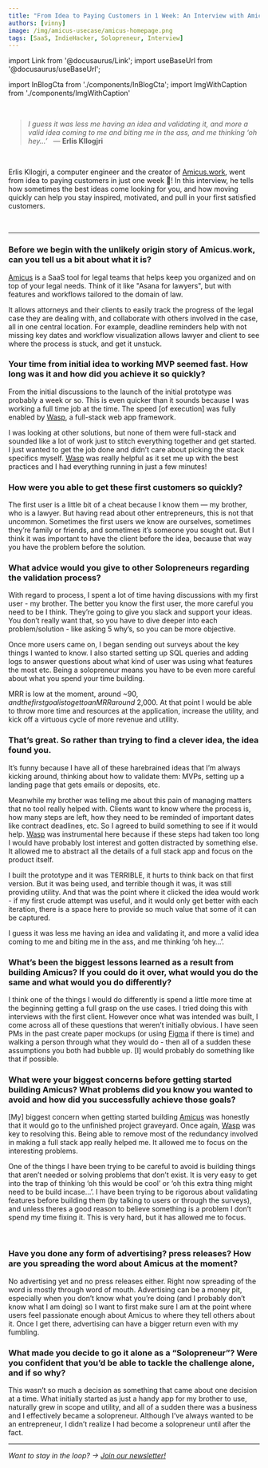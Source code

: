 ```yaml
---
title: "From Idea to Paying Customers in 1 Week: An Interview with Amicus.work"
authors: [vinny]
image: /img/amicus-usecase/amicus-homepage.png
tags: [SaaS, IndieHacker, Solopreneur, Interview]
---
```


import Link from '@docusaurus/Link';
import useBaseUrl from '@docusaurus/useBaseUrl';

import InBlogCta from './components/InBlogCta';
import ImgWithCaption from './components/ImgWithCaption'

<br/>

> *I guess it was less me having an idea and validating it, and more a valid idea coming to me and biting me in the ass, and me thinking ‘oh hey…’* 
> &nbsp; — **Erlis Kllogjri**

<br/>

Erlis Kllogjri, a computer engineer and the creator of [Amicus.work](https://amicus.work), went from idea to paying customers in just one week 🤯! In this interview, he tells how sometimes the best ideas come looking for you, and how moving quickly can help you stay inspired, motivated, and pull in your first satisfied customers.

<br/>
<ImgWithCaption
    alt="Amicus Homepage"
    source="/img/amicus-usecase/amicus-homepage.png"
    width="500px"
/>

<!--truncate-->

<hr/>

### Before we begin with the unlikely origin story of Amicus.work, can you tell us a bit about what it is?

[Amicus](https://amicus.work) is a SaaS tool for legal teams that helps keep you organized and on top of your legal needs. Think of it like "Asana for lawyers", but with features and workflows tailored to the domain of law. 

It allows attorneys and their clients to easily track the progress of the legal case they are dealing with, and collaborate with others involved in the case, all in one central location. For example, deadline reminders help with not missing key dates and workflow visualization allows lawyer and client to see where the process is stuck, and get it unstuck.


### Your time from initial idea to working MVP seemed fast. How long was it and how did you achieve it so quickly?

From the initial discussions to the launch of the initial prototype was probably a week or so. This is even quicker than it sounds because I was working a full time job at the time. The speed [of execution] was fully enabled by [Wasp](https://wasp-lang.dev), a full-stack web app framework.

I was looking at other solutions, but none of them were full-stack and sounded like a lot of work just to stitch everything together and get started. I just wanted to get the job done and didn’t care about picking the stack specifics myself. [Wasp](https://wasp-lang.dev) was really helpful as it set me up with the best practices and I had everything running in just a few minutes!

### How were you able to get these first customers so quickly?

The first user is a little bit of a cheat because I know them — my brother, who is a lawyer. But having read about other entrepreneurs, this is not that uncommon. Sometimes the first users we know are ourselves, sometimes they’re family or friends, and sometimes it’s someone you sought out. But I think it was important to have the client before the idea, because that way you have the problem before the solution.

### What advice would you give to other Solopreneurs regarding the validation process?

With regard to process, I spent a lot of time having discussions with my first user - my brother. The better you know the first user, the more careful you need to be I think. They’re going to give you slack and support your ideas. You don’t really want that, so you have to dive deeper into each problem/solution - like asking 5 why’s, so you can be more objective. 

Once more users came on, I began sending out surveys about the key things I wanted to know. I also started setting up SQL queries and adding logs to answer questions about what kind of user was using what features the most etc. Being a solopreneur means you have to be even more careful about what you spend your time building.

MRR is low at the moment, around ~$90, and the first goal is to get to an MRR around ~$2,000. At that point I would be able to throw more time and resources at the application, increase the utility, and kick off a virtuous cycle of more revenue and utility.

### That’s great. So rather than trying to find a clever idea, the idea found you.

It’s funny because I have all of these harebrained ideas that I’m always kicking around, thinking about how to validate them: MVPs, setting up a landing page that gets emails or deposits, etc. 

Meanwhile my brother was telling me about this pain of managing matters that no tool really helped with. Clients want to know where the process is, how many steps are left, how they need to be reminded of important dates like contract deadlines, etc. So I agreed to build something to see if it would help. [Wasp](https://wasp-lang.dev) was instrumental here because if these steps had taken too long I would have probably lost interest and gotten distracted by something else. It allowed me to abstract all the details of a full stack app and focus on the product itself.

I built the prototype and it was TERRIBLE, it hurts to think back on that first version. But it was being used, and terrible though it was, it was still providing utility. And that was the point where it clicked the idea would work - if my first crude attempt was useful, and it would only get better with each iteration, there is a space here to provide so much value that some of it can be captured.

I guess it was less me having an idea and validating it, and more a valid idea coming to me and biting me in the ass, and me thinking ‘oh hey…’.

### What’s been the biggest lessons learned as a result from building Amicus? If you could do it over, what would you do the same and what would you do differently?

I think one of the things I would do differently is spend a little more time at the beginning getting a full grasp on the use cases. I tried doing this with interviews with the first client. However once what was intended was built, I come across all of these questions that weren’t initially obvious. I have seen PMs in the past create paper mockups (or using [Figma](https://www.figma.com) if there is time) and walking a person through what they would do - then all of a sudden these assumptions you both had bubble up. [I] would probably do something like that if possible.

### What were your biggest concerns before getting started building Amicus? What problems did you know you wanted to avoid and how did you successfully achieve those goals?

[My] biggest concern when getting started building [Amicus](https://amicus.work) was honestly that it would go to the unfinished project graveyard. Once again, [Wasp](https://wasp-lang.dev) was key to resolving this. Being able to remove most of the redundancy involved in making a full stack app really helped me. It allowed me to focus on the interesting problems.

One of the things I have been trying to be careful to avoid is building things that aren’t needed or solving problems that don’t exist. It is very easy to get into the trap of thinking ‘oh this would be cool’ or ‘oh this extra thing might need to be build incase…’. I have been trying to be rigorous about validating features before building them (by talking to users or through the surveys), and unless theres a good reason to believe something is a problem I don’t spend my time fixing it. This is very hard, but it has allowed me to focus.

<br/>
<ImgWithCaption
    alt="Wasp Logo"
    source="/img/wasp-logo-wide.png"
    width="500px"
/>

### Have you done any form of advertising? press releases? How are you spreading the word about Amicus at the moment?

No advertising yet and no press releases either. Right now spreading of the word is mostly through word of mouth. Advertising can be a money pit, especially when you don’t know what you’re doing (and I probably don’t know what I am doing) so I want to first make sure I am at the point where users feel passionate enough about Amicus to where they tell others about it. Once I get there, advertising can have a bigger return even with my fumbling. 

### What made you decide to go it alone as a “Solopreneur”? Were you confident that you’d be able to tackle the challenge alone, and if so why?

This wasn’t so much a decision as something that came about one decision at a time. What initially started as just a handy app for my brother to use, naturally grew in scope and utility, and all of a sudden there was a business and I effectively became a solopreneur. Although I’ve always wanted to be an entrepreneur, I didn’t realize I had become a solopreneur until after the fact.

<hr/>

*Want to stay in the loop? → [Join our newsletter!](/#signup)*

